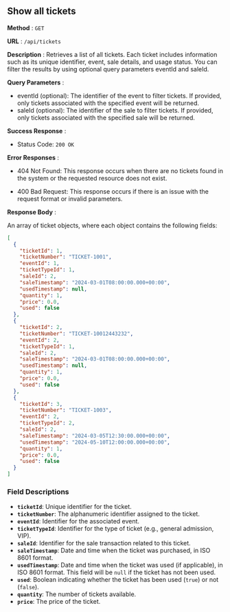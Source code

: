## Show all tickets

**Method** : `GET`

**URL** : `/api/tickets`

**Description** : Retrieves a list of all tickets. Each ticket includes information such as its unique identifier, event, sale details, and usage status. You can filter the results by using optional query parameters eventId and saleId.

**Query Parameters** : 
- eventId (optional): The identifier of the event to filter tickets. If provided, only tickets associated with the specified event will be returned.
- saleId (optional): The identifier of the sale to filter tickets. If provided, only tickets associated with the specified sale will be returned.

**Success Response** :

- Status Code: `200 OK`

**Error Responses** :

- 404 Not Found: This response occurs when there are no tickets found in the system or the requested resource does not exist.

- 400 Bad Request: This response occurs if there is an issue with the request format or invalid parameters.

**Response Body** : 

An array of ticket objects, where each object contains the following fields:

```json
[
  {
    "ticketId": 1,
    "ticketNumber": "TICKET-1001",
    "eventId": 1,
    "ticketTypeId": 1,
    "saleId": 2,
    "saleTimestamp": "2024-03-01T08:00:00.000+00:00",
    "usedTimestamp": null,
    "quantity": 1,
    "price": 0.0,
    "used": false
  },
  {
    "ticketId": 2,
    "ticketNumber": "TICKET-10012443232",
    "eventId": 2,
    "ticketTypeId": 1,
    "saleId": 2,
    "saleTimestamp": "2024-03-01T08:00:00.000+00:00",
    "usedTimestamp": null,
    "quantity": 1,
    "price": 0.0,
    "used": false
  },
  {
    "ticketId": 3,
    "ticketNumber": "TICKET-1003",
    "eventId": 2,
    "ticketTypeId": 2,
    "saleId": 2,
    "saleTimestamp": "2024-03-05T12:30:00.000+00:00",
    "usedTimestamp": "2024-05-10T12:00:00.000+00:00",
    "quantity": 1,
    "price": 0.0,
    "used": false
  }
]
```
### Field Descriptions
- **`ticketId`**: Unique identifier for the ticket.
- **`ticketNumber`**: The alphanumeric identifier assigned to the ticket.
- **`eventId`**: Identifier for the associated event.
- **`ticketTypeId`**: Identifier for the type of ticket (e.g., general admission, VIP).
- **`saleId`**: Identifier for the sale transaction related to this ticket.
- **`saleTimestamp`**: Date and time when the ticket was purchased, in ISO 8601 format.
- **`usedTimestamp`**: Date and time when the ticket was used (if applicable), in ISO 8601 format. This field will be `null` if the ticket has not been used.
- **`used`**: Boolean indicating whether the ticket has been used (`true`) or not (`false`).
- **`quantity`**: The number of tickets available.
- **`price`**: The price of the ticket.